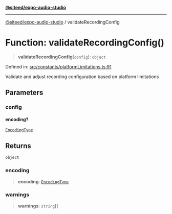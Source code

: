 [**@siteed/expo-audio-studio**](../README.md)

***

[@siteed/expo-audio-studio](../README.md) / validateRecordingConfig

# Function: validateRecordingConfig()

> **validateRecordingConfig**(`config`): `object`

Defined in: [src/constants/platformLimitations.ts:91](https://github.com/deeeed/expo-audio-stream/blob/cf134fc47969a1847375db6ab9d66bb0b73aabc3/packages/expo-audio-studio/src/constants/platformLimitations.ts#L91)

Validate and adjust recording configuration based on platform limitations

## Parameters

### config

#### encoding?

[`EncodingType`](../type-aliases/EncodingType.md)

## Returns

`object`

### encoding

> **encoding**: [`EncodingType`](../type-aliases/EncodingType.md)

### warnings

> **warnings**: `string`[]
